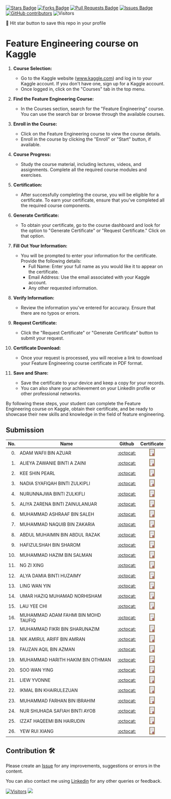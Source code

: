 
<a href="https://github.com/drshahizan/Python_EDA/stargazers"><img src="https://img.shields.io/github/stars/drshahizan/Python_EDA" alt="Stars Badge"/></a>
<a href="https://github.com/drshahizan/Python_EDA/network/members"><img src="https://img.shields.io/github/forks/drshahizan/Python_EDA" alt="Forks Badge"/></a>
<a href="https://github.com/drshahizan/Python_EDA/pulls"><img src="https://img.shields.io/github/issues-pr/drshahizan/Python_EDA" alt="Pull Requests Badge"/></a>
<a href="https://github.com/drshahizan/Python_EDA/issues"><img src="https://img.shields.io/github/issues/drshahizan/Python_EDA" alt="Issues Badge"/></a>
<a href="https://github.com/drshahizan/Python_EDA/graphs/contributors"><img alt="GitHub contributors" src="https://img.shields.io/github/contributors/drshahizan/Python_EDA?color=2b9348"></a>
![Visitors](https://api.visitorbadge.io/api/visitors?path=https%3A%2F%2Fgithub.com%2Fdrshahizan%2FPython_EDA&labelColor=%23d9e3f0&countColor=%23697689&style=flat)

🌟 Hit star button to save this repo in your profile

# Feature Engineering course on Kaggle

1. **Course Selection:**
   - Go to the Kaggle website (www.kaggle.com) and log in to your Kaggle account. If you don't have one, sign up for a Kaggle account.
   - Once logged in, click on the "Courses" tab in the top menu.

2. **Find the Feature Engineering Course:**
   - In the Courses section, search for the "Feature Engineering" course. You can use the search bar or browse through the available courses.

3. **Enroll in the Course:**
   - Click on the Feature Engineering course to view the course details.
   - Enroll in the course by clicking the "Enroll" or "Start" button, if available.

4. **Course Progress:**
   - Study the course material, including lectures, videos, and assignments. Complete all the required course modules and exercises.

5. **Certification:**
   - After successfully completing the course, you will be eligible for a certificate. To earn your certificate, ensure that you've completed all the required course components.

6. **Generate Certificate:**
   - To obtain your certificate, go to the course dashboard and look for the option to "Generate Certificate" or "Request Certificate." Click on that option.

7. **Fill Out Your Information:**
   - You will be prompted to enter your information for the certificate. Provide the following details:
     - Full Name: Enter your full name as you would like it to appear on the certificate.
     - Email Address: Use the email associated with your Kaggle account.
     - Any other requested information.

8. **Verify Information:**
   - Review the information you've entered for accuracy. Ensure that there are no typos or errors.

9. **Request Certificate:**
   - Click the "Request Certificate" or "Generate Certificate" button to submit your request.

10. **Certificate Download:**
    - Once your request is processed, you will receive a link to download your Feature Engineering course certificate in PDF format.

11. **Save and Share:**
    - Save the certificate to your device and keep a copy for your records.
    - You can also share your achievement on your LinkedIn profile or other professional networks.

By following these steps, your student can complete the Feature Engineering course on Kaggle, obtain their certificate, and be ready to showcase their new skills and knowledge in the field of feature engineering.

## Submission

| No.  | Name | Github |Certificate | 
| ---: | ----------------------------------------- | :----------------------: | :----------------------: | 
| 0.   | ADAM WAFII BIN AZUAR                      |  [:octocat:](https://github.com/Jokeryde) |<a href="https://www.credly.com/badges/4bc350fe-4dac-48eb-8ffa-123835bacef4/public_url"><img src="../../images/certificate.svg" width="24px" height="24px"></a> | 
| 1.   | ALIEYA ZAWANIE BINTI A ZAINI                     |  [:octocat:](https://github.com/AlieyaZawanie) |<a href="https://www.kaggle.com/learn/certification/alieyazawanie/feature-engineering"><img src="../../images/certificate.svg" width="24px" height="24px"></a> | 
| 2.   | KEE SHIN PEARL                     |  [:octocat:](https://github.com/shinpearll) |<a href="https://www.kaggle.com/learn/certification/spearll/feature-engineering"><img src="../../images/certificate.svg" width="24px" height="24px"></a> |
| 3.   | NADIA SYAFIQAH BINTI ZULKIPLI                     |  [:octocat:](https://github.com/nadiamel) |<a href="https://github.com/drshahizan/Python_EDA/assets/87573002/53f6dafa-e512-4b6b-8ead-571c97ad3fcc"><img src="../../images/certificate.svg" width="24px" height="24px"></a> | 
| 4.   | NURUNNAJWA BINTI ZULKIFLI                    |  [:octocat:](https://github.com/Nurunnajwa12) |<a href="https://github.com/Nurunnajwa12/Kaggle-Certificate/blob/main/README.md"><img src="../../images/certificate.svg" width="24px" height="24px"></a> | 
| 5.   | ALIYA ZARENA BINTI ZAINULANUAR                   |  [:octocat:](https://github.com/al1yaz) |<a href ="https://github.com/drshahizan/Python_EDA/assets/121778984/1bd874bb-bdd9-4757-812b-e426df2a6ea7"><img src="../../images/certificate.svg" width="24px" height="24px"></a> |
| 6.   | MUHAMMAD ASHRAAF BIN SALEH                  |  [:octocat:](https://github.com/AshraafSaleh) |<a href ="https://github.com/drshahizan/Python_EDA/assets/146650043/c4200055-584e-4db1-8b73-a74925fcee02"><img src="../../images/certificate.svg" width="24px" height="24px"></a> |
| 7.   | MUHAMMAD NAQUIB BIN ZAKARIA                  |  [:octocat:](https://github.com/nqbzkr01) |<a href ="https://github.com/drshahizan/Python_EDA/assets/92329710/82913a11-79b5-4faa-a32c-cd69d3f832a9"><img src="../../images/certificate.svg" width="24px" height="24px"></a> |
| 8.   | ABDUL MUHAIMIN BIN ABDUL RAZAK                  |  [:octocat:](https://github.com/Muhaimin005) |<a href ="https://github.com/drshahizan/Python_EDA/assets/94117041/ef648f85-ca18-43cf-be87-5b500c98142d"><img src="../../images/certificate.svg" width="24px" height="24px"></a> |
| 9.   | HAFIZULSHAH BIN SHAROM |  [:octocat:](https://github.com/Hafizulshah) |<a href ="https://github.com/drshahizan/Python_EDA/assets/146704678/63cff9c3-0d0e-4134-bf74-774a4e3ab585"><img src="../../images/certificate.svg" width="24px" height="24px"></a> |
| 10.   | MUHAMMAD HAZIM BIN SALMAN |  [:octocat:](https://github.com/hazimSalman) |<a href ="https://github.com/drshahizan/Python_EDA/assets/146742288/ee7bf731-6f9c-4eb8-81ce-5cea6d219c17"><img src="../../images/certificate.svg" width="24px" height="24px"></a> |
| 11.   | NG ZI XING |  [:octocat:](https://github.com/ngzxing) |<a href ="https://github.com/drshahizan/Python_EDA/assets/92634733/87cde7e0-b72c-411c-af29-4eb6b879215e"><img src="../../images/certificate.svg" width="24px" height="24px"></a> |
| 12.   | ALYA DAMIA BINTI HUZAIMY |  [:octocat:](https://github.com/alydmia) |<a href ="https://github.com/drshahizan/Python_EDA/assets/146603392/24fafc57-7c96-4c89-9ee7-cbd678618904/"><img src="../../images/certificate.svg" width="24px" height="24px"></a> |
| 13.   | LING WAN YIN |  [:octocat:](https://github.com/WanYin0704) |<a href ="https://github.com/drshahizan/Python_EDA/assets/146581747/92e391e5-b447-4c08-814f-b22bffaa2f75/"><img src="../../images/certificate.svg" width="24px" height="24px"></a> |
| 14.   | UMAR HAZIQ MUHAMAD NORHISHAM |  [:octocat:](https://github.com/umarhaziq) |<a href ="https://www.kaggle.com/learn/certification/marsssziq/feature-engineering"><img src="../../images/certificate.svg" width="24px" height="24px"></a> |
| 15.   | LAU YEE CHI |  [:octocat:](https://github.com/faustinalyc) |<a href ="https://github.com/drshahizan/Python_EDA/assets/117002004/40a0e68d-99fc-424c-8527-26cbcdfc0cbd"><img src="../../images/certificate.svg" width="24px" height="24px"></a> |
| 16.   | MUHAMMAD ADAM FAHMI BIN MOHD TAUFIQ                     |  [:octocat:](https://github.com/adamochie) |<a href="https://www.kaggle.com/learn/certification/adamfahmiadamochie/feature-engineering"><img src="../../images/certificate.svg" width="24px" height="24px"></a> | 
| 17.   | MUHAMMAD FIKRI BIN SHARUNAZIM |  [:octocat:](https://github.com/fkrshrnzm) |<a href="https://www.kaggle.com/learn/certification/fkrshrnzm/feature-engineering"><img src="../../images/certificate.svg" width="24px" height="24px"></a> |
| 18.   | NIK AMIRUL ARIFF BIN AMRAN |  [:octocat:](https://github.com/NikAmirulAriff) |<a href="https://www.kaggle.com/learn/certification/nikamirulariff/feature-engineering"><img src="../../images/certificate.svg" width="24px" height="24px"></a> |
| 19.   | FAUZAN AQIL BIN AZMAN |  [:octocat:](https://github.com/FauzanAqil26) |<a href="https://www.kaggle.com/learn/certification/fauzanaqil26/feature-engineering"><img src="../../images/certificate.svg" width="24px" height="24px"></a> |
| 19.   | MUHAMMAD HARITH HAKIM BIN OTHMAN |  [:octocat:](https://github.com/harithothman) |<a href="https://www.kaggle.com/learn/certification/harithothman/feature-engineering"><img src="../../images/certificate.svg" width="24px" height="24px"></a> |
| 20.   | SOO WAN YING|  [:octocat:](https://github.com/soowanying) |<a href="https://www.kaggle.com/learn/certification/swyin1/feature-engineering"><img src="../../images/certificate.svg" width="24px" height="24px"></a> |
| 21.   | LIEW YVONNE|  [:octocat:](https://github.com/Yvonneee24) |<a href="https://github.com/drshahizan/Python_EDA/assets/106257072/56ecd3bb-954a-4ea5-aa2f-9b8ac8c2c2dd"><img src="../../images/certificate.svg" width="24px" height="24px"></a> |
| 22.   | IKMAL BIN KHAIRULEZUAN|  [:octocat:](https://github.com/Ikkha02) |<a href="https://www.kaggle.com/learn/certification/ikmal2002/feature-engineering"><img src="../../images/certificate.svg" width="24px" height="24px"></a> |
| 23.   | MUHAMMAD FARHAN BIN IBRAHIM|  [:octocat:](https://github.com/farhanibrhim) |<a href="https://www.kaggle.com/learn/certification/farhanibrhim/feature-engineering"><img src="../../images/certificate.svg" width="24px" height="24px"></a> |
| 24.   | NUR SHUHADA SAFIAH BINTI AYOB|  [:octocat:](https://github.com/ShuhadaSafiah) |<a href="https://github.com/ShuhadaSafiah/Certificate-Kaggle/blob/main/Nur%20Shuhada%20Safiah%20Binti%20Ayob%20-%20Feature%20Engineering.png"><img src="../../images/certificate.svg" width="24px" height="24px"></a> |
| 25.   | IZZAT HAQEEMI BIN HAIRUDIN|  [:octocat:](https://github.com/IzzatHaqeemi) |<a href=https://www.kaggle.com/learn/certification/izzatki/feature-engineering><img src="../../images/certificate.svg" width="24px" height="24px"></a> |
| 26.   | YEW RUI XIANG|  [:octocat:](https://github.com/yruixiang) |<a href=""><img src="../../images/certificate.svg" width="24px" height="24px"></a> |

## Contribution 🛠️
Please create an [Issue](https://github.com/drshahizan/Python_EDA/issues) for any improvements, suggestions or errors in the content.

You can also contact me using [Linkedin](https://www.linkedin.com/in/drshahizan/) for any other queries or feedback.

[![Visitors](https://api.visitorbadge.io/api/visitors?path=https%3A%2F%2Fgithub.com%2Fdrshahizan&labelColor=%23697689&countColor=%23555555&style=plastic)](https://visitorbadge.io/status?path=https%3A%2F%2Fgithub.com%2Fdrshahizan)
![](https://hit.yhype.me/github/profile?user_id=81284918)


